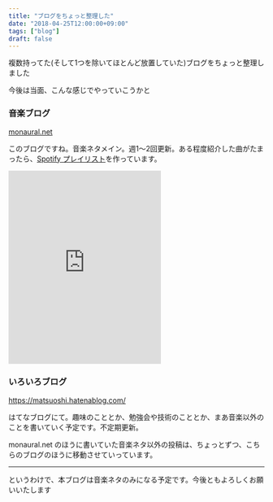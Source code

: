 ```yaml
---
title: "ブログをちょっと整理した"
date: "2018-04-25T12:00:00+09:00"
tags: ["blog"]
draft: false
---
```


複数持ってた(そして1つを除いてほとんど放置していた)ブログをちょっと整理しました

今後は当面、こんな感じでやっていこうかと

### 音楽ブログ

[monaural.net](https://monaural.net/)

このブログですね。音楽ネタメイン。週1〜2回更新。ある程度紹介した曲がたまったら、[Spotify プレイリスト](/tags/playlist/)を作っています。

<iframe src="https://open.spotify.com/embed/user/matsuoshi/playlist/45JZCjIS5u1WswKVMTHg9I" width="300" height="380" frameborder="0" allowtransparency="true" allow="encrypted-media"></iframe>

### いろいろブログ

https://matsuoshi.hatenablog.com/

はてなブログにて。趣味のこととか、勉強会や技術のこととか、まあ音楽以外のことを書いていく予定です。不定期更新。

monaural.net のほうに書いていた音楽ネタ以外の投稿は、ちょっとずつ、こちらのブログのほうに移動させていっています。

---

というわけで、本ブログは音楽ネタのみになる予定です。今後ともよろしくお願いいたします
